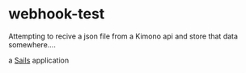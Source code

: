 # webhook-test

Attempting to recive a json file from a Kimono api and store that data somewhere....

a [Sails](http://sailsjs.org) application
